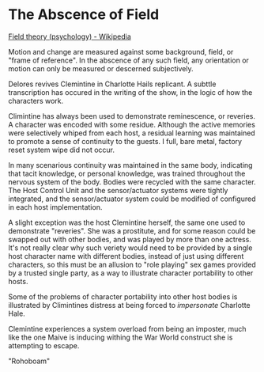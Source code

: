 # The Abscence of Field

[Field theory (psychology) - Wikipedia](https://en.wikipedia.org/wiki/Field_theory_(psychology))

Motion and change are measured against some background, field, or "frame of reference". In the abscence of any such field, any orientation or motion can only be measured or descerned subjectively.

Delores revives Clemintine in Charlotte Hails replicant. A subttle transcription has occured in the writing of the show, in the logic of how the characters work.

Climintine has always been used to demonstrate reminescence, or reveries. A character was encoded with some residue. Although the active memories were selectively whiped from each host, a residual learning was maintained to promote a sense of continuity to the guests. I full, bare metal, factory reset system wipe did not occur.

In many scenarious continuity was maintained in the same body, indicating that tacit knowledge, or personal knowledge, was trained throughout the nervous system of the body. Bodies were recycled with the same character. The Host Control Unit and the sensor/actuator systems were tightly integrated, and the sensor/actuator system could be modified of configured in each host implementation.

A slight exception was the host Clemintine herself, the same one used to demonstrate "reveries". She was a prostitute, and for some reason could be swapped out with other bodies, and was played by more than one actress. It's not really clear why such veriety would need to be provided by a single host character name with different bodies, instead of just using different characters, so this must be an allusion to "role playing" sex games provided by a trusted single party, as a way to illustrate character portability to other hosts.

Some of the problems of character portability into other host bodies is illustrated by Climintines distress at being forced to _impersonate_ Charlotte Hale.

Clemintine experiences a system overload from being an imposter, much like the one Maive is inducing withing the War World construct she is attempting to escape.

"Rohoboam"

